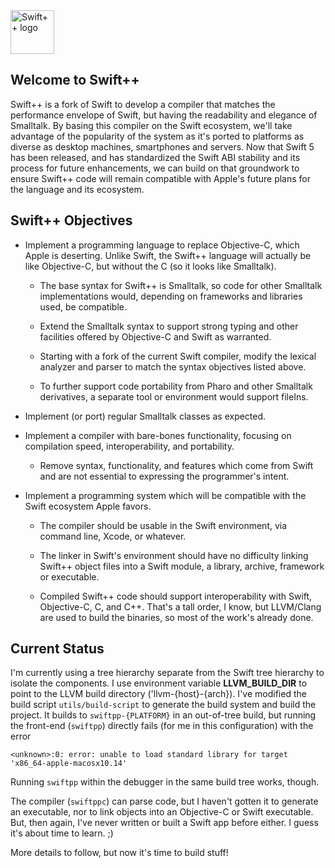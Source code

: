 <img src="https://swiftpp.github.io/images/logo.png" alt="Swift++ logo" height="70" >

## Welcome to Swift++

  Swift++ is a fork of Swift to develop a compiler that matches the performance envelope
  of Swift, but having the readability and elegance of Smalltalk. By basing this compiler
  on the Swift ecosystem, we'll take advantage of the popularity of the system as it's
  ported to platforms as diverse as desktop machines, smartphones and servers. Now that
  Swift 5 has been released, and has standardized the Swift ABI stability and its process
  for future enhancements, we can build on that groundwork to ensure Swift++ code will
  remain compatible with Apple's future plans for the language and its ecosystem.

## Swift++ Objectives

  - Implement a programming language to replace Objective-C, which Apple is deserting.
    Unlike Swift, the Swift++ language will actually be like Objective-C, but without the C (so
	it looks like Smalltalk).

	- The base syntax for Swift++ is Smalltalk, so code for other Smalltalk implementations would,
	depending on frameworks and libraries used, be compatible.

	- Extend the Smalltalk syntax to support strong typing and other facilities offered by Objective-C
	and Swift as warranted.

	- Starting with a fork of the current Swift compiler, modify the lexical analyzer and parser to
	match the syntax objectives listed above.

	- To further support code portability from Pharo and other Smalltalk derivatives, a separate
	  tool or environment would support fileIns.

  - Implement (or port) regular Smalltalk classes as expected.

  - Implement a compiler with bare-bones functionality, focusing on compilation speed, interoperability, and
    portability.
	
	- Remove syntax, functionality, and features which come from Swift and are not essential to
	expressing the programmer's intent.

  - Implement a programming system which will be compatible with the Swift ecosystem Apple favors.

    - The compiler should be usable in the Swift environment, via command line, Xcode, or whatever.

	- The linker in Swift's environment should have no difficulty linking Swift++ object files into
	  a Swift module, a library, archive, framework or executable.

	- Compiled Swift++ code should support interoperability with Swift, Objective-C, C, and C++. That's
	  a tall order, I know, but LLVM/Clang are used to build the binaries, so most of the work's already
	  done.

## Current Status

  I'm currently using a tree hierarchy separate from the Swift tree hierarchy to isolate the components.
  I use environment variable **LLVM_BUILD_DIR** to point to the LLVM build directory ('llvm-{host}-{arch}).
  I've modified the build script `utils/build-script` to generate the build system and build the project.
  It builds to `swiftpp-{PLATFORM}` in an out-of-tree build, but running the front-end (`swiftpp`)
  directly fails (for me in this configuration) with the error

  ```
<unknown>:0: error: unable to load standard library for target 'x86_64-apple-macosx10.14'
  ```

  Running `swiftpp` within the debugger in the same build tree works, though.

  The compiler (`swiftppc`) can parse code, but I haven't gotten it to generate an executable, nor to link
  objects into an Objective-C or Swift executable. But, then again, I've never written or built a
  Swift app before either. I guess it's about time to learn. ;)

  More details to follow, but now it's time to build stuff!

